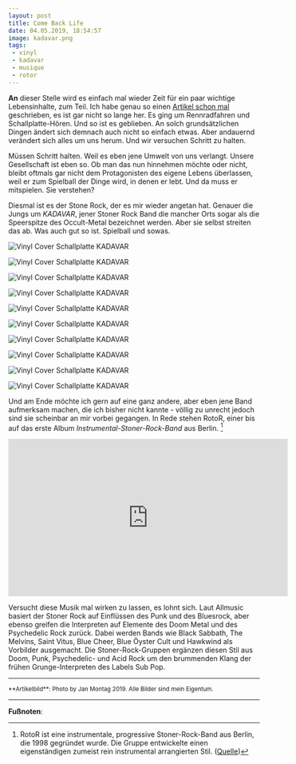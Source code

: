 ```yaml
---
layout: post
title: Come Back Life
date: 04.05.2019, 18:54:57
image: kadavar.png
tags:
 - vinyl
 - kadavar
 - musique
 - rotor
---
```


**An** dieser Stelle wird es einfach mal wieder Zeit für ein paar wichtige Lebensinhalte, zum Teil. Ich habe genau so einen [Artikel schon mal](https://apfelhammer.de/2017/03/05/lebensinhalte-zum-teil/) geschrieben, es ist gar nicht so lange her. Es ging um Rennradfahren und Schallplatte-Hören. Und so ist es geblieben. An solch grundsätzlichen Dingen ändert sich demnach auch nicht so einfach etwas. Aber andauernd verändert sich alles um uns herum. Und wir versuchen Schritt zu halten.

Müssen Schritt halten. Weil es eben jene Umwelt von uns verlangt. Unsere Gesellschaft ist eben so. Ob man das nun hinnehmen möchte oder nicht, bleibt oftmals gar nicht dem Protagonisten des eigene Lebens überlassen, weil er zum Spielball der Dinge wird, in denen er lebt. Und da muss er mitspielen. Sie verstehen?

Diesmal ist es der Stone Rock, der es mir wieder angetan hat. Genauer die Jungs um *KADAVAR*, jener Stoner Rock Band die mancher Orts sogar als die Speerspitze des Occult-Metal bezeichnet werden. Aber sie selbst streiten das ab. Was auch gut so ist. Spielball und sowas.

![Vinyl Cover Schallplatte KADAVAR](/content/images/2019/05/kadavar/1.png)

![Vinyl Cover Schallplatte KADAVAR](/content/images/2019/05/kadavar/1.5png)

![Vinyl Cover Schallplatte KADAVAR](/content/images/2019/05/kadavar/2.png)

![Vinyl Cover Schallplatte KADAVAR](/content/images/2019/05/kadavar/3.png)

![Vinyl Cover Schallplatte KADAVAR](/content/images/2019/05/kadavar/4.png)

![Vinyl Cover Schallplatte KADAVAR](/content/images/2019/05/kadavar/5.png)

![Vinyl Cover Schallplatte KADAVAR](/content/images/2019/05/kadavar/5.5png)

![Vinyl Cover Schallplatte KADAVAR](/content/images/2019/05/kadavar/6.png)

![Vinyl Cover Schallplatte KADAVAR](/content/images/2019/05/kadavar/7.png)

![Vinyl Cover Schallplatte KADAVAR](/content/images/2019/05/kadavar/8.png)

Und am Ende möchte ich gern auf eine ganz andere, aber eben jene Band aufmerksam machen, die ich bisher nicht kannte - völlig zu unrecht jedoch sind sie scheinbar an mir vorbei gegangen. In Rede stehen RotoR, einer bis auf das erste Album *Instrumental-Stoner-Rock-Band* aus Berlin. [^1]

<div align="center">
  <iframe width="560" height="315" src="https://www.youtube.com/embed/nFTCGS2aZtA" frameborder="0" allow="accelerometer; autoplay; encrypted-media; gyroscope; picture-in-picture" allowfullscreen></iframe>
</div>

Versucht diese Musik mal wirken zu lassen, es lohnt sich. Laut Allmusic basiert der Stoner Rock auf Einflüssen des Punk und des Bluesrock, aber ebenso greifen die Interpreten auf Elemente des Doom Metal und des Psychedelic Rock zurück. Dabei werden Bands wie Black Sabbath, The Melvins, Saint Vitus, Blue Cheer, Blue Öyster Cult und Hawkwind als Vorbilder ausgemacht. Die Stoner-Rock-Gruppen ergänzen diesen Stil aus Doom, Punk, Psychedelic- und Acid Rock um den brummenden Klang der frühen Grunge-Interpreten des Labels Sub Pop.

---

<small>
**Artikelbild**: Photo by Jan Montag 2019. Alle Bilder sind mein Eigentum.
</small>

---

**Fußnoten**:

[^1]: RotoR ist eine instrumentale, progressive Stoner-Rock-Band aus Berlin, die 1998 gegründet wurde. Die Gruppe entwickelte einen eigenständigen zumeist rein instrumental arrangierten Stil. ([Quelle](https://de.wikipedia.org/wiki/RotoR))
